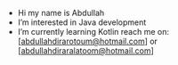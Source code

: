 - Hi my name is Abdullah
- I’m interested in Java development
- I’m currently learning Kotlin
reach me on: [abdullahdirarotoum@hotmail.com] or [abdullahdiraralatoom@hotmail.com]

